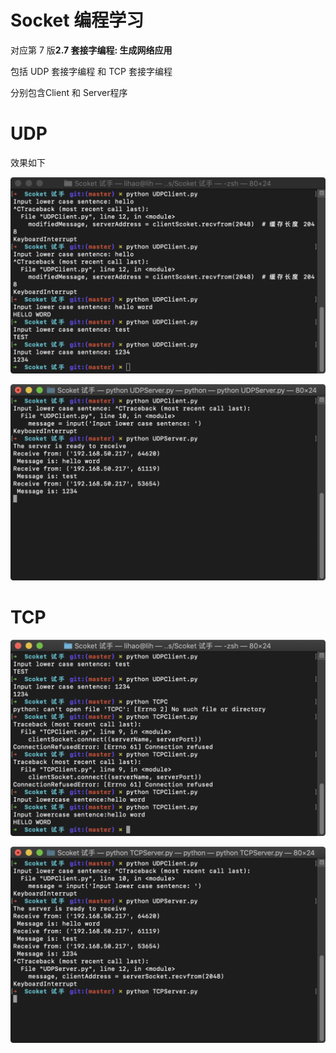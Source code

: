 # Socket 编程学习

对应第 7 版**2.7 套接字编程: 生成网络应用**

包括 UDP 套接字编程 和 TCP 套接字编程

分别包含Client 和 Server程序

# UDP

效果如下

![318C34B5-5B7F-4A05-8254-F4537D171166](imgs/UDP1.png)

![182E8938-730B-483D-BC98-012F25439D97](imgs/UDP2.png)

# TCP

![177CBC87-FFA7-41AB-8A2C-A35A8C4045C0](imgs/TCP1.png)

![2B970AC7-D5E3-4403-8DE1-68DB6DB65435](imgs/TCP2.png)